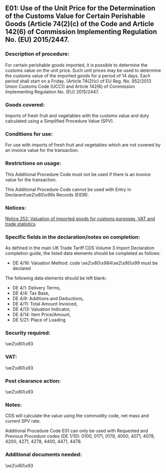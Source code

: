 E01: Use of the Unit Price for the Determination of the Customs Value for Certain Perishable Goods (Article 74(2)(c) of the Code and Article 142(6) of Commission Implementing Regulation No. (EU) 2015/2447.
-------------------------------------------------------------------------------------------------------------------------------------------------------------------------------------------------------------

### Description of procedure:

For certain perishable goods imported, it is possible to determine the customs value on the unit price. Such unit prices may be used to determine the customs value of the imported goods for a period of 14 days. Each period shall start on a Friday. (Article 74(2)(c) of EU Reg. No. 952/2013 Union Customs Code (UCC)) and Article 142(6) of Commission Implementing Regulation No. (EU) 2015/2447.

### Goods covered:

Imports of fresh fruit and vegetables with the customs value and duty calculated using a Simplified Procedure Value (SPV).

### Conditions for use:

For use with imports of fresh fruit and vegetables which are not covered by an invoice value for the transaction.

### Restrictions on usage:

This Additional Procedure Code must not be used if there is an invoice value for the transaction.

This Additional Procedure Code cannot be used with Entry in Declarant\xe2\x80\x99s Records (EIDR).

### Notices:

[Notice 252: Valuation of imported goods for customs purposes, VAT and trade statistics](https://www.gov.uk/government/publications/notice-252-valuation-of-imported-goods-for-customs-purposes-vat-and-trade-statistics)

### Specific fields in the declaration/notes on completion:

As defined in the main UK Trade Tariff CDS Volume 3 Import Declaration completion guide, the listed data elements should be completed as follows:

 * DE 4/16: Valuation Method: code \xe2\x80\x984\xe2\x80\x99 must be declared

The following data elements should be left blank:

 * DE 4/1: Delivery Terms,
 * DE 4/4: Tax Base,
 * DE 4/9: Additions and Deductions,
 * DE 4/11: Total Amount Invoiced,
 * DE 4/13: Valuation Indicator,
 * DE 4/14: Item Price/Amount,
 * DE 5/21: Place of Loading

### Security required:

\xe2\x80\x93

### VAT:

\xe2\x80\x93

### Post clearance action:

\xe2\x80\x93

### Notes:

CDS will calculate the value using the commodity code, net mass and current SPV rate.

Additional Procedure Code E01 can only be used with Requested and Previous Procedure codes (DE 1/10): 0100, 0171, 0178, 4000, 4071, 4078, 4200, 4271, 4278, 4400, 4471, 4478.

### Additional documents needed:

\xe2\x80\x93


